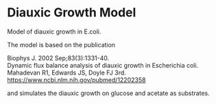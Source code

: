 # Diauxic Growth Model
Model of diauxic growth in E.coli.

The model is based on the publication

Biophys J. 2002 Sep;83(3):1331-40.  
Dynamic flux balance analysis of diauxic growth in Escherichia coli.  
Mahadevan R1, Edwards JS, Doyle FJ 3rd.  
https://www.ncbi.nlm.nih.gov/pubmed/12202358  

and simulates the diauxic growth on glucose and acetate as substrates.

